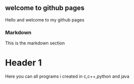
## welcome to github pages
Hello and welcome to my github pages

### Markdown
This is the markdown section

# Header 1 
Here you can all programs i created in c,c++,python and java
